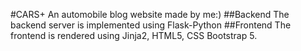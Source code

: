 #CARS+
An automobile blog website made by me:)
##Backend
The backend server is implemented using Flask-Python
##Frontend
The frontend is rendered using Jinja2, HTML5, CSS Bootstrap 5.

